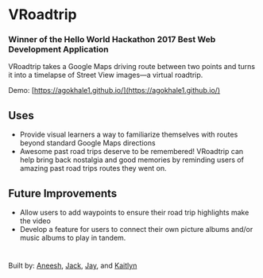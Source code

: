# VRoadtrip #

### Winner of the Hello World Hackathon 2017 Best Web Development Application ###

VRoadtrip takes a Google Maps driving route between two points and turns it into a timelapse of Street View images—a virtual roadtrip.

Demo: [https://agokhale1.github.io/](https://agokhale1.github.io/)

## Uses ##

* Provide visual learners a way to familiarize themselves with routes beyond standard Google Maps directions
* Awesome past road trips deserve to be remembered! VRoadtrip can help bring back nostalgia and good memories by reminding users of amazing past road trips routes they went on.

## Future Improvements ##

* Allow users to add waypoints to ensure their road trip highlights make the video
* Develop a feature for users to connect their own picture albums and/or music albums to play in tandem.

# #
Built by: [Aneesh](https://github.com/agokhale1), [Jack](https://github.com/jmcker), [Jay](https://github.com/jrixie), and [Kaitlyn](https://github.com/krscholl42)

